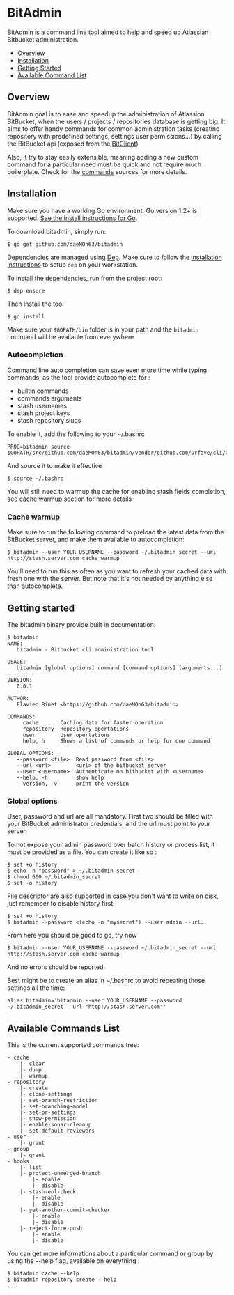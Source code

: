 BitAdmin
===

BitAdmin is a command line tool aimed to help and speed up Atlassian Bitbucket administration.

<!-- toc -->
- [Overview](#overview)
- [Installation](#installation)
- [Getting Started](#getting-started)
- [Available Command List](#available-commands-list)
<!-- tocstop -->

## Overview

BitAdmin goal is to ease and speedup the administration of Atlassion BitBucket, when the users / projects / repositories database is getting big.
It aims to offer handy commands for common administration tasks (creating repository with predefined settings, settings user permissions...) by calling the BitBucket api (exposed from the [BitClient](https://github.com/daeMOn63/bitclient))

Also, it try to stay easily extensible, meaning adding a new custom command for a particular need must be quick and not require much boilerplate. Check for the [commands](commands) sources for more details.

## Installation
Make sure you have a working Go environment.  Go version 1.2+ is supported.  [See
the install instructions for Go](http://golang.org/doc/install.html).

To download bitadmin, simply run:
```
$ go get github.com/daeMOn63/bitadmin
```

Dependencies are managed using [Dep](https://github.com/golang/dep). Make sure to follow the [installation instructions](https://github.com/golang/dep#setup) to setup ```dep``` on your workstation.

To install the dependencies, run from the project root:
```
$ dep ensure
```

Then install the tool
```
$ go install
```

Make sure your `$GOPATH/bin` folder is in your path and the ```bitadmin``` command will be available from everywhere

### Autocompletion

Command line auto completion can save even more time while typing commands, as the tool provide autocomplete for :
- builtin commands
- commands arguments
- stash usernames
- stash project keys
- stash repository slugs

To enable it, add the following to your ~/.bashrc
```
PROG=bitadmin source $GOPATH/src/github.com/daeMOn63/bitadmin/vendor/github.com/urfave/cli/autocomplete/bash_autocomplete
```

And source it to make it effective
```
$ source ~/.bashrc
```

You will still need to warmup the cache for enabling stash fields completion, see [cache warmup](#cache-warmup) section for more details

### Cache warmup

Make sure to run the following command to preload the latest data from the BitBucket server, and make them available to autocompletion:

```
$ bitadmin --user YOUR_USERNAME --password ~/.bitadmin_secret --url http://stash.server.com cache warmup
```
You'll need to run this as often as you want to refresh your cached data with fresh one with the server.
But note that it's not needed by anything else than autocomplete.

## Getting started

The bitadmin binary provide built in documentation:
```
$ bitadmin
NAME:
   bitadmin - Bitbucket cli administration tool

USAGE:
   bitadmin [global options] command [command options] [arguments...]

VERSION:
   0.0.1

AUTHOR:
   Flavien Binet <https://github.com/daeMOn63/bitadmin>

COMMANDS:
     cache       Caching data for faster operation
     repository  Repository opertations
     user        User opertations
     help, h     Shows a list of commands or help for one command

GLOBAL OPTIONS:
   --password <file>  Read password from <file>
   --url <url>        <url> of the bitbucket server
   --user <username>  Authenticate on bitbucket with <username>
   --help, -h         show help
   --version, -v      print the version
```

### Global options

User, password and url are all mandatory. First two should be filled with your BitBucket administrator credentials, and the url must point to your server.


To not expose your admin password over batch history or process list, it must be provided as a file.
You can create it like so :
```
$ set +o history
$ echo -n "password" > ~/.bitadmin_secret
$ chmod 600 ~/.bitadmin_secret
$ set -o history
```

File descriptor are also supported in case you don't want to write on disk, just remember to disable history first:
```
$ set +o history
$ bitadmin --password <(echo -n "mysecret") --user admin --url..
```

From here you should be good to go, try now
```
$ bitadmin --user YOUR_USERNAME --password ~/.bitadmin_secret --url http://stash.server.com cache warmup
```

And no errors should be reported.

Best might be to create an alias in ~/.bashrc to avoid repeating those settings all the time:
```
alias bitadmin='bitadmin --user YOUR_USERNAME --password ~/.bitadmin_secret --url "http://stash.server.com"'
```

## Available Commands List

This is the current supported commands tree:

```
- cache
    |- clear
    |- dump
    |- warmup
- repository
    |- create
    |- clone-settings
    |- set-branch-restriction
    |- set-branching-model
    |- set-pr-settings
    |- show-permission
    |- enable-sonar-cleanup
    |- set-default-reviewers
- user
    |- grant
- group
    |- grant
- hooks
    |- list
    |- protect-unmerged-branch
        |- enable
        |- disable
    |- stash-eol-check
        |- enable
        |- disable
    |- yet-another-commit-checker
        |- enable
        |- disable
    |- reject-force-push
        |- enable
        |- disable
```

You can get more informations about a particular command or group by using the --help flag, available on everything :
```
$ bitadmin cache --help
$ bitadmin repository create --help
...
```
